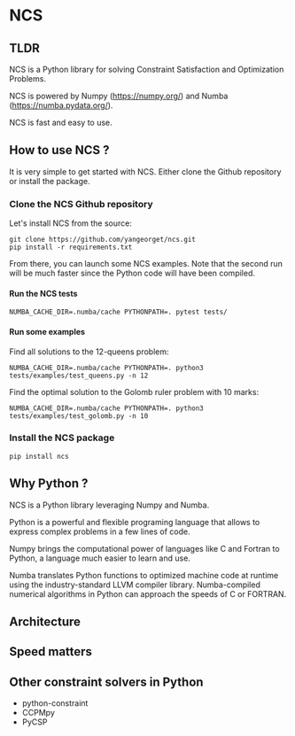 # NCS

## TLDR
NCS is a Python library for solving Constraint Satisfaction and Optimization Problems.

NCS is powered by Numpy (https://numpy.org/) and Numba (https://numba.pydata.org/).

NCS is fast and easy to use.


## How to use NCS ?
It is very simple to get started with NCS.
Either clone the Github repository or install the package.

### Clone the NCS Github repository
Let's install NCS from the source:
```
git clone https://github.com/yangeorget/ncs.git
pip install -r requirements.txt
```

From there, you can launch some NCS examples.
Note that the second run will be much faster since the Python code will have been compiled.

#### Run the NCS tests
```
NUMBA_CACHE_DIR=.numba/cache PYTHONPATH=. pytest tests/
```

#### Run some examples
Find all solutions to the 12-queens problem:
```
NUMBA_CACHE_DIR=.numba/cache PYTHONPATH=. python3 tests/examples/test_queens.py -n 12
```

Find the optimal solution to the Golomb ruler problem with 10 marks:
```
NUMBA_CACHE_DIR=.numba/cache PYTHONPATH=. python3 tests/examples/test_golomb.py -n 10
```

### Install the NCS package
```
pip install ncs
````

## Why Python ?
NCS is a Python library leveraging Numpy and Numba.

Python is a powerful and flexible programing language that allows to express complex problems in a few lines of code.

Numpy brings the computational power of languages like C and Fortran to Python, a language much easier to learn and use.

Numba translates Python functions to optimized machine code at runtime using the industry-standard LLVM compiler library. 
Numba-compiled numerical algorithms in Python can approach the speeds of C or FORTRAN.

## Architecture

## Speed matters

## Other constraint solvers in Python
- python-constraint 
- CCPMpy
- PyCSP